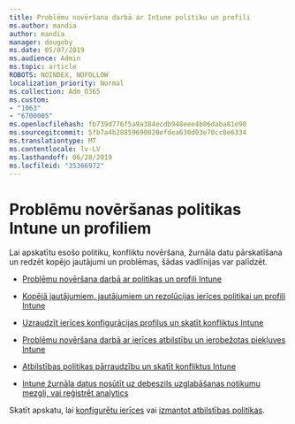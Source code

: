 ```yaml
---
title: Problēmu novēršana darbā ar Intune politiku un profili
ms.author: mandia
author: mandia
manager: dougeby
ms.date: 05/07/2019
ms.audience: Admin
ms.topic: article
ROBOTS: NOINDEX, NOFOLLOW
localization_priority: Normal
ms.collection: Adm_O365
ms.custom:
- "1063"
- "6700005"
ms.openlocfilehash: fb739d776f5a9a384ecdb948eee4b06daba81e90
ms.sourcegitcommit: 5fb7a4b28859690020efdea630d03e70cc0e6334
ms.translationtype: MT
ms.contentlocale: lv-LV
ms.lasthandoff: 06/28/2019
ms.locfileid: "35366972"
---
```

# <a name="troubleshooting-intune-policy-and-profiles"></a>Problēmu novēršanas politikas Intune un profiliem

Lai apskatītu esošo politiku, konfliktu novēršana, žurnāla datu pārskatīšana un redzēt kopējo jautājumi un problēmas, šādas vadlīnijas var palīdzēt.

- [Problēmu novēršana darbā ar politikas un profili Intune](https://docs.microsoft.com/intune/troubleshoot-policies-in-microsoft-intune)

- [Kopējā jautājumiem, jautājumiem un rezolūcijas ierīces politikai un profili Intune](https://docs.microsoft.com/intune/device-profile-troubleshoot)

- [Uzraudzīt ierīces konfigurācijas profilus un skatīt konfliktus Intune](https://docs.microsoft.com/intune/device-profile-monitor)

- [Problēmu novēršana darbā ar ierīces atbilstību un ierobežotas piekļuves Intune](https://docs.microsoft.com/intune/troubleshoot-conditional-access)

- [Atbilstības politikas pārraudzību un skatīt konfliktus Intune](https://docs.microsoft.com/intune/compliance-policy-monitor)

- [Intune žurnāla datus nosūtīt uz debeszils uzglabāšanas notikumu mezgli, vai reģistrēt analytics](https://docs.microsoft.com/intune/review-logs-using-azure-monitor)

Skatīt apskatu, lai [konfigurētu ierīces](https://docs.microsoft.com/intune/device-profiles) vai [izmantot atbilstības politikas](https://docs.microsoft.com/intune/device-compliance-get-started).